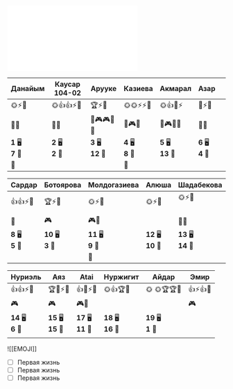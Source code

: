 ![EMOJILIST](EMOJILIST.md)



| Данайым               | Каусар 104-02         | Арууке                 | Казиева               | Акмарал                | Азар                  |     |
| --------------------- | --------------------- | ---------------------- | --------------------- | ---------------------- | --------------------- | --- |
| 🌞⚡🏅️                | 🌞👍👍⚡🏅️            | 🏆⚡🏅️                 | 🌞🌞⚡⚡🏅️             | 🌞👍🏅️⚡               | 🏅️⚡🏅️<br>           |     |
| 🔔🔔                  | 🔔🔔                  | 🔔🎮🎮🔔🔔             | 🔔🎮🔔                | 🔔🎮🔔🐒               | 👺🔔                  |     |
| **1** 🖥️<br>**7** 🏫 | **2** 🖥️<br>**2** 🏫 | **3** 🖥️<br>**12** 🏫 | **4** 🖥️<br>**8** 🏫 | **5** 🖥️<br>**13** 🏫 | **6** 🖥️<br>**4** 🏫 |     |
| 👻                    |                       |                        | 👻                    |                        |                       |     |

| Сардар                | Ботоярова              | Молдогазиева           | Алюша                   | Шадабекова              |     |
| --------------------- | ---------------------- | ---------------------- | ----------------------- | ----------------------- | --- |
| 👍👍⚡🏅️              | 🏆⚡🏅️                 | 🌞⚡🏅️                 | 🌞⚡🏅️                  | 🌞⚡🏅️<br><br>          |     |
| 👺                    | 🎮                     | 🎮🔔                   |                         | 🔔🔔                    |     |
| **8** 🖥️<br>**5** 🏫 | **10** 🖥️<br>**3** 🏫 | **11** 🖥️<br>**9** 🏫 | **12** 🖥️<br>**10** 🏫 | **13** 🖥️<br>**14** 🏫 |     |
|                       |                        | 👻                     |                         |                         |     |

| Нуриэль                | Аяз                     | Atai                    | Нуржигит                | Айдар                  | Эмир     |
| ---------------------- | ----------------------- | ----------------------- | ----------------------- | ---------------------- | -------- |
| 👍👍⚡🏅️               | 🏆🏅️⚡🏅️               | 👍🏅️⚡🏅️               | 🌞👍🏆🏅️               | 🌞 🌞🏆🏆🏅️           | 👍⚡👍🏅️ |
| 🎮                     | 🎮                      | 🎮🔔                    |                         |                        | 🎮       |
| **14** 🖥️<br>**6** 🏫 | **15** 🖥️<br>**15** 🏫 | **17** 🖥️<br>**11** 🏫 | **18** 🖥️<br>**16** 🏫 | **19** 🖥️<br>**1** 🏫 |          |
|                        |                         |                         |                         |                        |          |

![[EMOJI]]

- [ ] Первая жизнь
- [ ] Первая жизнь
- [ ] Первая жизнь